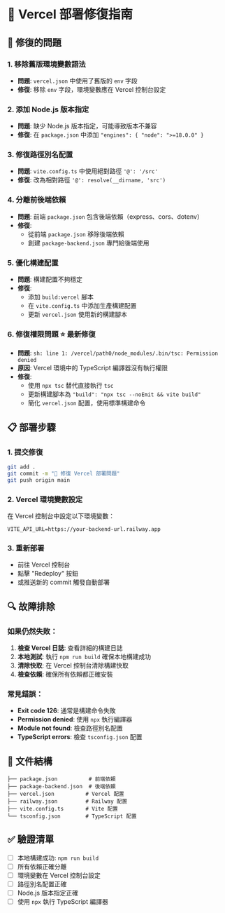 # 🚀 Vercel 部署修復指南

## 🔧 修復的問題

### 1. 移除舊版環境變數語法
- **問題**: `vercel.json` 中使用了舊版的 `env` 字段
- **修復**: 移除 `env` 字段，環境變數應在 Vercel 控制台設定

### 2. 添加 Node.js 版本指定
- **問題**: 缺少 Node.js 版本指定，可能導致版本不兼容
- **修復**: 在 `package.json` 中添加 `"engines": { "node": ">=18.0.0" }`

### 3. 修復路徑別名配置
- **問題**: `vite.config.ts` 中使用絕對路徑 `'@': '/src'`
- **修復**: 改為相對路徑 `'@': resolve(__dirname, 'src')`

### 4. 分離前後端依賴
- **問題**: 前端 `package.json` 包含後端依賴（express、cors、dotenv）
- **修復**: 
  - 從前端 `package.json` 移除後端依賴
  - 創建 `package-backend.json` 專門給後端使用

### 5. 優化構建配置
- **問題**: 構建配置不夠穩定
- **修復**: 
  - 添加 `build:vercel` 腳本
  - 在 `vite.config.ts` 中添加生產構建配置
  - 更新 `vercel.json` 使用新的構建腳本

### 6. 修復權限問題 ⭐ 最新修復
- **問題**: `sh: line 1: /vercel/path0/node_modules/.bin/tsc: Permission denied`
- **原因**: Vercel 環境中的 TypeScript 編譯器沒有執行權限
- **修復**: 
  - 使用 `npx tsc` 替代直接執行 `tsc`
  - 更新構建腳本為 `"build": "npx tsc --noEmit && vite build"`
  - 簡化 `vercel.json` 配置，使用標準構建命令

## 📋 部署步驟

### 1. 提交修復
```bash
git add .
git commit -m "🔧 修復 Vercel 部署問題"
git push origin main
```

### 2. Vercel 環境變數設定
在 Vercel 控制台中設定以下環境變數：
```
VITE_API_URL=https://your-backend-url.railway.app
```

### 3. 重新部署
- 前往 Vercel 控制台
- 點擊 "Redeploy" 按鈕
- 或推送新的 commit 觸發自動部署

## 🔍 故障排除

### 如果仍然失敗：
1. **檢查 Vercel 日誌**: 查看詳細的構建日誌
2. **本地測試**: 執行 `npm run build` 確保本地構建成功
3. **清除快取**: 在 Vercel 控制台清除構建快取
4. **檢查依賴**: 確保所有依賴都正確安裝

### 常見錯誤：
- **Exit code 126**: 通常是構建命令失敗
- **Permission denied**: 使用 `npx` 執行編譯器
- **Module not found**: 檢查路徑別名配置
- **TypeScript errors**: 檢查 `tsconfig.json` 配置

## 📁 文件結構
```
├── package.json          # 前端依賴
├── package-backend.json  # 後端依賴
├── vercel.json          # Vercel 配置
├── railway.json         # Railway 配置
├── vite.config.ts       # Vite 配置
└── tsconfig.json        # TypeScript 配置
```

## ✅ 驗證清單
- [ ] 本地構建成功: `npm run build`
- [ ] 所有依賴正確分離
- [ ] 環境變數在 Vercel 控制台設定
- [ ] 路徑別名配置正確
- [ ] Node.js 版本指定正確
- [ ] 使用 `npx` 執行 TypeScript 編譯器 